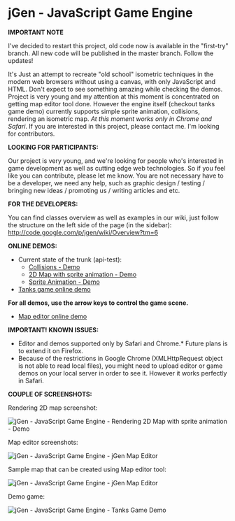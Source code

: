 jGen - JavaScript Game Engine
====

**IMPORTANT NOTE**

I've decided to restart this project, old code now is available in the "first-try" branch. All new code will be published in the master branch.
Follow the updates!

It's Just an attempt to recreate "old school" isometric techniques in the modern web browsers without using a canvas, with only JavaScript and HTML.
Don't expect to see something amazing while checking the demos. Project is very young and my attention at this moment is concentrated on getting map editor tool done. However the engine itself (checkout tanks game demo) currently supports simple sprite animation, collisions, rendering an isometric map. *At this moment works only in Chrome and Safari*. If you are interested in this project, please contact me. I'm looking for contributors.

**LOOKING FOR PARTICIPANTS:**

Our project is very young, and we're looking for people who's interested in game development as well as cutting edge web technologies. So if you feel like you can contribute, please let me know. You are not necessary have to be a developer, we need any help, such as graphic design / testing / bringing new ideas / promoting us / writing articles and etc.

**FOR THE DEVELOPERS:**

You can find classes overview as well as examples in our wiki, just follow the structure on the left side of the page (in the sidebar): http://code.google.com/p/jgen/wiki/Overview?tm=6

**ONLINE DEMOS:**

* Current state of the trunk (api-test):
  * [Collisions - Demo](http://angrycoding.github.com/jgen/api-test/)
  * [2D Map with sprite animation - Demo](http://angrycoding.github.com/jgen/api-test/map.html)
  * [Sprite Animation - Demo](http://angrycoding.github.com/jgen/api-test/sprite-animation.html)
* [Tanks game online demo](http://angrycoding.github.com/jgen/tanks/)

**For all demos, use the arrow keys to control the game scene.**

* [Map editor online demo](http://angrycoding.github.com/jgen/map-editor/)

**IMPORTANT! KNOWN ISSUES:**

* Editor and demos supported only by Safari and Chrome.* Future plans is to extend it on Firefox.
* Because of the restrictions in Google Chrome (XMLHttpRequest object is not able to read local files), you might need to upload editor or game demos on your local server in order to see it. However it works perfectly in Safari.

**COUPLE OF SCREENSHOTS:**

Rendering 2D map screenshot:

![jGen - JavaScript Game Engine - Rendering 2D Map with sprite animation - Demo](http://angrycoding.github.com/jgen/screenshots/2dmap.png)

Map editor screenshots:

![jGen - JavaScript Game Engine - jGen Map Editor](http://angrycoding.github.com/jgen/screenshots/editor.png)

Sample map that can be created using Map editor tool:

![jGen - JavaScript Game Engine - jGen Map Editor](http://angrycoding.github.com/jgen/screenshots/map_editor_grid.png)

Demo game:

![jGen - JavaScript Game Engine - Tanks Game Demo](http://angrycoding.github.com/jgen/screenshots/screenshot.png)